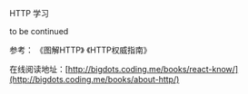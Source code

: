 HTTP 学习

to be continued

参考：
《图解HTTP》
《HTTP权威指南》

在线阅读地址：[http://bigdots.coding.me/books/react-know/](http://bigdots.coding.me/books/about-http/)